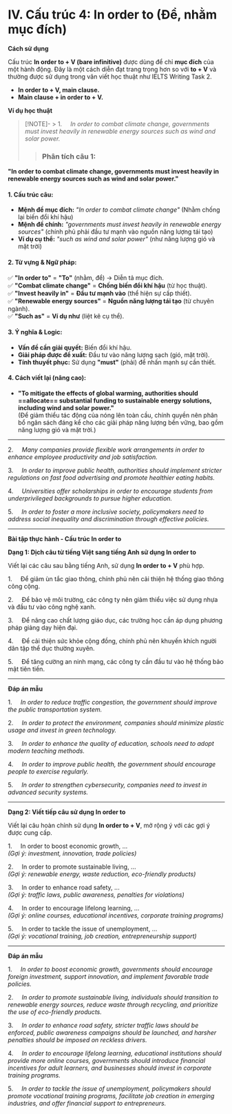 # **IV. Cấu trúc 4: In order to (Để, nhằm mục đích)**

**Cách sử dụng**

Cấu trúc **In order to + V (bare infinitive)** được dùng để chỉ **mục đích** của một hành động. Đây là một cách diễn đạt trang trọng hơn so với **to + V** và thường được sử dụng trong văn viết học thuật như IELTS Writing Task 2.

- **In order to + V, main clause.**
- **Main clause + in order to + V.**

**Ví dụ học thuật**

> [!NOTE]- > 1.     _In order to combat climate change, governments must invest heavily in renewable energy sources such as wind and solar power._
> > ### **Phân tích câu 1:**

**"In order to combat climate change, governments must invest heavily in renewable energy sources such as wind and solar power."**

#### **1. Cấu trúc câu:**

- **Mệnh đề mục đích:** _"In order to combat climate change"_ (Nhằm chống lại biến đổi khí hậu)
- **Mệnh đề chính:** _"governments must invest heavily in renewable energy sources"_ (chính phủ phải đầu tư mạnh vào nguồn năng lượng tái tạo)
- **Ví dụ cụ thể:** _"such as wind and solar power"_ (như năng lượng gió và mặt trời)

#### **2. Từ vựng & Ngữ pháp:**

✅ **"In order to"** = **"To"** (nhằm, để) → Diễn tả mục đích.  
✅ **"Combat climate change"** = **Chống biến đổi khí hậu** (từ học thuật).  
✅ **"Invest heavily in"** = **Đầu tư mạnh vào** (thể hiện sự cấp thiết).  
✅ **"Renewable energy sources"** = **Nguồn năng lượng tái tạo** (từ chuyên ngành).  
✅ **"Such as"** = **Ví dụ như** (liệt kê cụ thể).

#### **3. Ý nghĩa & Logic:**

- **Vấn đề cần giải quyết:** Biến đổi khí hậu.
- **Giải pháp được đề xuất:** Đầu tư vào năng lượng sạch (gió, mặt trời).
- **Tính thuyết phục:** Sử dụng **"must"** (phải) để nhấn mạnh sự cần thiết.

#### **4. Cách viết lại (nâng cao):**

- **"To mitigate the effects of global warming, authorities should ==allocate== substantial funding to sustainable energy solutions, including wind and solar power."**  
    (Để giảm thiểu tác động của nóng lên toàn cầu, chính quyền nên phân bổ ngân sách đáng kể cho các giải pháp năng lượng bền vững, bao gồm năng lượng gió và mặt trời.)


---

2.     _Many companies provide flexible work arrangements in order to enhance employee productivity and job satisfaction._

3.     _In order to improve public health, authorities should implement stricter regulations on fast food advertising and promote healthier eating habits._

4.     _Universities offer scholarships in order to encourage students from underprivileged backgrounds to pursue higher education._

5.     _In order to foster a more inclusive society, policymakers need to address social inequality and discrimination through effective policies._

---

**Bài tập thực hành - Cấu trúc In order to**

**Dạng 1: Dịch câu từ tiếng Việt sang tiếng Anh sử dụng In order to**

Viết lại các câu sau bằng tiếng Anh, sử dụng **In order to + V** phù hợp.

1.     Để giảm ùn tắc giao thông, chính phủ nên cải thiện hệ thống giao thông công cộng.

2.     Để bảo vệ môi trường, các công ty nên giảm thiểu việc sử dụng nhựa và đầu tư vào công nghệ xanh.

3.     Để nâng cao chất lượng giáo dục, các trường học cần áp dụng phương pháp giảng dạy hiện đại.

4.     Để cải thiện sức khỏe cộng đồng, chính phủ nên khuyến khích người dân tập thể dục thường xuyên.

5.     Để tăng cường an ninh mạng, các công ty cần đầu tư vào hệ thống bảo mật tiên tiến.

---

**Đáp án mẫu**

1.     _In order to reduce traffic congestion, the government should improve the public transportation system._

2.     _In order to protect the environment, companies should minimize plastic usage and invest in green technology._

3.     _In order to enhance the quality of education, schools need to adopt modern teaching methods._

4.     _In order to improve public health, the government should encourage people to exercise regularly._

5.     _In order to strengthen cybersecurity, companies need to invest in advanced security systems._

---

**Dạng 2: Viết tiếp câu sử dụng In order to**

Viết lại câu hoàn chỉnh sử dụng **In order to + V**, mở rộng ý với các gợi ý được cung cấp.

1.     In order to boost economic growth, ...  
_(Gợi ý: investment, innovation, trade policies)_

2.     In order to promote sustainable living, ...  
_(Gợi ý: renewable energy, waste reduction, eco-friendly products)_

3.     In order to enhance road safety, ...  
_(Gợi ý: traffic laws, public awareness, penalties for violations)_

4.     In order to encourage lifelong learning, ...  
_(Gợi ý: online courses, educational incentives, corporate training programs)_

5.     In order to tackle the issue of unemployment, ...  
_(Gợi ý: vocational training, job creation, entrepreneurship support)_

---

**Đáp án mẫu**

1.     _In order to boost economic growth, governments should encourage foreign investment, support innovation, and implement favorable trade policies._

2.     _In order to promote sustainable living, individuals should transition to renewable energy sources, reduce waste through recycling, and prioritize the use of eco-friendly products._

3.     _In order to enhance road safety, stricter traffic laws should be enforced, public awareness campaigns should be launched, and harsher penalties should be imposed on reckless drivers._

4.     _In order to encourage lifelong learning, educational institutions should provide more online courses, governments should introduce financial incentives for adult learners, and businesses should invest in corporate training programs._

5.     _In order to tackle the issue of unemployment, policymakers should promote vocational training programs, facilitate job creation in emerging industries, and offer financial support to entrepreneurs._